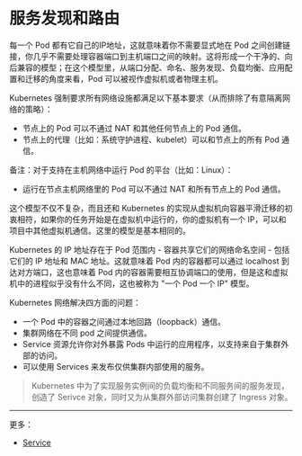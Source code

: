 # 服务发现和路由

每一个 Pod 都有它自己的IP地址，这就意味着你不需要显式地在 Pod 之间创建链接，你几乎不需要处理容器端口到主机端口之间的映射。这将形成一个干净的、向后兼容的模型；在这个模型里，从端口分配、命名、服务发现、负载均衡、应用配置和迁移的角度来看，Pod 可以被视作虚拟机或者物理主机。

Kubernetes 强制要求所有网络设施都满足以下基本要求（从而排除了有意隔离网络的策略）：

- 节点上的 Pod 可以不通过 NAT 和其他任何节点上的 Pod 通信。
- 节点上的代理（比如：系统守护进程、kubelet）可以和节点上的所有 Pod 通信。

备注：对于支持在主机网络中运行 Pod 的平台（比如：Linux）：

- 运行在节点主机网络里的 Pod 可以不通过 NAT 和所有节点上的 Pod 通信。

这个模型不仅不复杂，而且还和 Kubernetes 的实现从虚拟机向容器平滑迁移的初衷相符，如果你的任务开始是在虚拟机中运行的，你的虚拟机有一个 IP，可以和项目中其他虚拟机通信。这里的模型是基本相同的。

Kubernetes 的 IP 地址存在于 Pod 范围内 - 容器共享它们的网络命名空间 - 包括它们的 IP 地址和 MAC 地址。这就意味着 Pod 内的容器都可以通过 localhost 到达对方端口，这也意味着 Pod 内的容器需要相互协调端口的使用，但是这和虚拟机中的进程似乎没有什么不同，这也被称为 "一个 Pod 一个 IP" 模型。

Kubernetes 网络解决四方面的问题：

- 一个 Pod 中的容器之间通过本地回路（loopback）通信。
- 集群网络在不同 pod 之间提供通信。
- Service 资源允许你对外暴露 Pods 中运行的应用程序，以支持来自于集群外部的访问。
- 可以使用 Services 来发布仅供集群内部使用的服务。

> Kubernetes 中为了实现服务实例间的负载均衡和不同服务间的服务发现，创造了 Serivce 对象，同时又为从集群外部访问集群创建了 Ingress 对象。

-------------------------------------------------

更多：

- [Service](https://github.com/lazecoding/Note/blob/main/note/articles/k8s/service.md)
